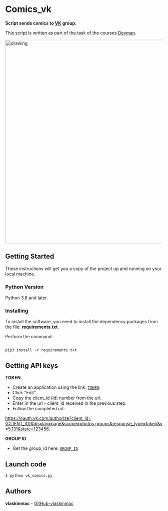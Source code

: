 # Comics_vk


**Script sends comics to [VK](https://vk.com/) group.**


This script is written as part of the task of the courses [Devman](https://dvmn.org).


<img src="https://user-images.githubusercontent.com/78322994/147877329-8e6127ab-bc69-49ef-8691-6d881ae35f8e.png" alt="drawing" width="650"/>  


## Getting Started

These instructions will get you a copy of the project up and running on your local machine.

### Python Version

Python 3.6 and later.

### Installing

To install the software, you need to install the dependency packages from the file: **requirements.txt**.

Perform the command:

```

pip3 install -r requirements.txt

```

## Getting API keys

**TOKEN**

- Create an application using the link: [`TOKEN`](https://dev.vk.com).
- Click "Edit".
- Copy the client_id (id) number from the url.
- Enter in the url - client_id received in the previous step.
- Follow the completed url:

https://oauth.vk.com/authorize?client_id={CLIENT_ID}&display=page&scope=photos,groups&response_type=token&v=5.131&state=123456.

**GROUP ID**

- Get the group_id here: [`GROUP ID`](https://regvk.com/id/)

## Launch code

```python
$ python vk_comics.py
```


## Authors

**vlaskinmac**  - [GitHub-vlaskinmac](https://github.com/vlaskinmac/)


